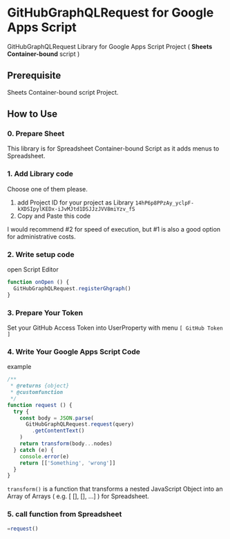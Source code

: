 # GitHubGraphQLRequest for Google Apps Script

GitHubGraphQLRequest Library for Google Apps Script Project ( **Sheets Container-bound** script )

## Prerequisite

Sheets Container-bound script Project.

## How to Use

### 0. Prepare Sheet

This library is for Spreadsheet Container-bound Script as it adds menus to Spreadsheet.

### 1. Add Library code

Choose one of them please.

 1. add Project ID for your project as Library `14hP6p8PPzAy_yclpF-kXDSIpylKEDx-iJvMJtd1DSJJzJVV8miYzv_fS`
 2. Copy and Paste this code

I would recommend #2 for speed of execution, but #1 is also a good option for administrative costs.

### 2. Write setup code

open Script Editor

```javascript
function onOpen () {
  GitHubGraphQLRequest.registerGhgraph()
}
```

### 3. Prepare Your Token

Set your GitHub Access Token into UserProperty with menu `[ GitHub Token ]`

### 4. Write Your Google Apps Script Code

example

```javascript
/**
 * @returns {object}
 * @customfunction
 */
function request () {
  try {
    const body = JSON.parse(
      GitHubGraphQLRequest.request(query)
        .getContentText()
    )
    return transform(body...nodes)
  } catch (e) {
    console.error(e)
    return [['Something', 'wrong']]
  }
}
```

`transform()` is a function that transforms a nested JavaScript Object into an Array of Arrays ( e.g. [ [], [], ...] ) for Spreadsheet.

### 5. call function from Spreadsheet

```javascript
=request()
```
